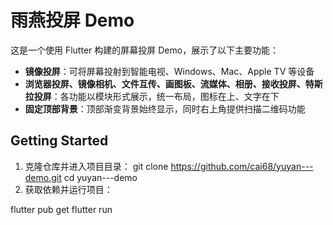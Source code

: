 # 雨燕投屏 Demo

这是一个使用 Flutter 构建的屏幕投屏 Demo，展示了以下主要功能：

- **镜像投屏**：可将屏幕投射到智能电视、Windows、Mac、Apple TV 等设备
- **浏览器投屏、镜像相机、文件互传、画图板、流媒体、相册、接收投屏、特斯拉投屏**：各功能以模块形式展示，统一布局，图标在上、文字在下
- **固定顶部背景**：顶部渐变背景始终显示，同时右上角提供扫描二维码功能

## Getting Started

1. 克隆仓库并进入项目目录：
   git clone https://github.com/cai68/yuyan---demo.git
   cd yuyan---demo
3. 获取依赖并运行项目：
   
  flutter pub get
  flutter run
